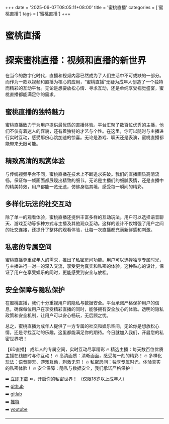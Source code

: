 +++
date = '2025-06-07T08:05:11+08:00'
title = '蜜桃直播'
categories = ['蜜桃直播']
tags = ['蜜桃直播']
+++

# 蜜桃直播

# 探索蜜桃直播：视频和直播的新世界

在当今的数字化时代，直播和视频内容已然成为了人们生活中不可或缺的一部分。而作为一款以视频和直播为核心的应用，“蜜桃直播”无疑为成年人创造了一个独特而精彩的互动平台。无论是想要放松心情、寻求互动，还是单纯享受视觉盛宴，蜜桃直播都能满足你的需求。

## 蜜桃直播的独特魅力

蜜桃直播致力于为用户提供最优质的直播体验。平台汇聚了数百位优秀的主播，他们不仅有着迷人的容貌，还有着独特的才艺与个性。在这里，你可以随时与主播进行实时互动，感受那份心跳加速的惊喜。无论是游戏、聊天还是表演，蜜桃直播都能带来无限可能。

## 精致高清的观赏体验

与传统视频平台不同，蜜桃直播在技术上不断追求突破。我们的直播画质高清流畅，保证每一帧画面都展现出精致的细节。无论是主播们的细腻表情，还是直播中的精美特效，用户都能一览无遗，仿佛身临其境，感受每一瞬间的精彩。

## 多样化玩法的社交互动

除了单一的观看体验，蜜桃直播还提供丰富多样的互动玩法。用户可以选择语音聊天、游戏互动等多种方式与主播及其他观众互动。这样的设计不仅增强了用户之间的社交连接，还提升了整体的观看体验，让每一次直播都充满新鲜感和刺激。

## 私密的专属空间

蜜桃直播尊重成年人的需求，推出了私密房间功能。用户可以选择独享专属时光，与主播进行一对一的深入交流，享受更为真实和私密的体验。这种贴心的设计，保证了用户在享受娱乐的同时，更能感受到安全与放松。

## 安全保障与隐私保护

在蜜桃直播，我们十分重视用户的隐私与数据安全。平台承诺严格保护用户的信息，确保每位用户在享受精彩直播的同时，能够拥有安全放心的体验。透明的隐私政策和安全机制，让用户可以安心畅玩，无后顾之忧。

总之，蜜桃直播为成年人提供了一方专属的社交和娱乐空间，无论你是想放松心情，还是寻找互动的乐趣，这里都能满足你的期待。今日就加入我们，开启您的私密世界吧！

【6D直播】
成年人的专属空间，实时互动尽享精彩
🔥 精选主播：每天数百位优质主播在线随时与你互动！
🔥 高清画质：清晰画面，感受每一刻的精彩！
🔥 多样化玩法：语音聊天、游戏互动，刺激无穷！
🔥 私密房间：独享专属时光，体验真实的私密体验！
🔥 安全保障：隐私与数据安全，我们承诺严格保护！

➡️ [立即下载](https://down123.s3.ap-east-1.amazonaws.com/down/down.html?channelCode=blog) ⬅️，开启你的私密世界！ （仅限18岁以上成年人）  
➡️ [github](https://aldult-live.github.io/)  
➡️ [gitlab](https://seo-09598d.gitlab.io/)  
➡️ [推特](https://x.com/wegame33)  
➡️ [youtube](https://www.youtube.com/@6Dlive)  

---
